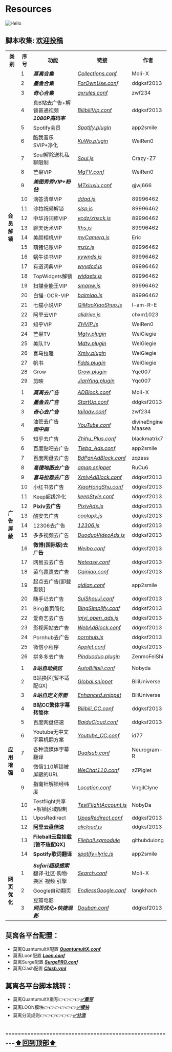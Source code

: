 # Resources

![Hello](https://raw.githubusercontent.com/Moli-X/Resources/main/Icon/Image/Hello3.gif)



## 脚本收集: [欢迎投稿](https://t.me/Skill_XX )

<table>
    <tr> <th> 类别 </th> <th> 序号 </th> <th> 功能 </th> <th> 链接 </th> <th> 作者 </th> </tr >
	<tr>
  <td rowspan="29"><strong>会员解锁</strong></td>
		<td > 1 </td> <td ><strong> <em>莫离合集</em> </strong></td> <td ><a href="https://github.com/Moli-X/Resources/raw/main/Rewrite/Collections.conf"><em>Collections.conf</em></a></td><td>Moli-X</td>
    </tr>
	<tr>
		<td > 2 </td> <td > <strong><em>墨鱼合集</em> </strong></td> <td ><a href="https://github.com/ddgksf2013/dev/raw/master/ForOwnUse.conf"><em>ForOwnUse.conf</em></a></td><td>ddgksf2013</td>
    </tr>
	<tr>
		<td > 3 </td> <td > <strong><em>奇心合集</em> </strong></td> <td ><a href="https://github.com/zwf234/rules/raw/master/QuantumultX/qxrules.conf"><em>qxrules.conf</em></a></td><td>zwf234</td>
    </tr>
    <tr>
		<td > 4 </td> <td > 真B站去广告+解锁普通视频<br><strong><em>1080P高码率</em></strong> </td> <td ><a href="https://github.com/Moli-X/Resources/raw/main/Script/Bilibili/AD_Bilibili.conf"><em>BilibiliVip.conf</em></a></td><td>ddgksf2013</td>
    </tr>	
	<tr>
		<td > 5 </td> <td > Spotify会员 </td> <td ><a href="https://raw.githubusercontent.com/Moli-X/Resources/main/Loon/Spotify/Spotify.plugin"><em>Spotify.plugin</em></a></td><td>app2smile</td>
    </tr>
	<tr>
		<td > 6 </td> <td > 酷我音乐SVIP+净化 </td> <td ><a href="https://raw.githubusercontent.com/Moli-X/Resources/main/Loon/KuWo.plugin"><em>KuWo.plugin</em></a></td><td>WeiRen0</td>
    </tr>
	<tr>
		<td > 7 </td> <td > Soul解除送礼私聊限制 </td> <td ><a href="https://raw.githubusercontent.com/Crazy-Z7/Scrip/main/Soul.js"><em>Soul.js</em></a></td><td>Crazy-Z7</td>
    </tr>
	<tr>
		<td > 8 </td> <td > 芒果VIP </td> <td ><a href="https://github.com/Moli-X/Resources/raw/main/Rewrite/MgTV.conf"><em>MgTV.conf</em></a></td><td>WeiRen0</td>
    </tr>
	<tr>
		<td > 9 </td> <td > <strong><em>美图秀秀VIP+粉钻</em> </strong></td> <td ><a href="https://github.com/Moli-X/Resources/raw/main/Rewrite/MTxiuxiu.conf"><em>MTxiuxiu.conf</em></a></td><td>gjwj666</td>
    </tr>
	<tr>
		<td > 10 </td> <td > 滴答清单VIP </td> <td ><a href="https://raw.githubusercontent.com/89996462/Quantumult-X/main/ycdz/ddqd.js"><em>ddqd.js</em></a></td><td>89996462</td>
    </tr>
	<tr>
		<td > 11 </td> <td > 沙拉祝频解锁 </td> <td ><a href="https://raw.githubusercontent.com/89996462/Quantumult-X/main/ycdz/slsp.js"><em>slsp.js</em></a></td><td>89996462</td>
    </tr>
	<tr>
		<td > 12 </td> <td > 中华诗词库VIP </td> <td ><a href="https://raw.githubusercontent.com/89996462/Quantumult-X/main/ycdz/zhsck.js"><em>ycdz/zhsck.js</em></a></td><td>89996462</td>
    </tr>
	<tr>
		<td > 13 </td> <td > 聊天话术VIP </td> <td ><a href="https://raw.githubusercontent.com/89996462/Quantumult-X/main/ycdz/lths.js"><em>lths.js</em></a></td><td>89996462</td>
    </tr>
	<tr>
		<td > 14 </td> <td > 美颜相机VIP </td> <td ><a href="https://raw.githubusercontent.com/Alex0510/Eric/master/surge/Script/myCamera.js"><em>myCamera.js</em></a></td><td>Eric</td>
    </tr>
	<tr>
		<td > 15 </td> <td > 萌猪记账VIP </td> <td ><a href="https://raw.githubusercontent.com/89996462/Quantumult-X/main/ycdz/mzjz.js"><em>mzjz.js</em></a></td><td>89996462</td>
    </tr>
	<tr>
		<td > 16 </td> <td > 蜗牛读书VIP </td> <td ><a href="https://raw.githubusercontent.com/89996462/Quantumult-X/main/ycdz/yywnds.js"><em>yywnds.js</em></a></td><td>89996462</td>
    </tr>
	<tr>
		<td > 17 </td> <td > 有道词典VIP </td> <td ><a href="https://raw.githubusercontent.com/89996462/Quantumult-X/main/ycdz/wyydcd.js"><em>wyydcd.js</em></a></td><td>89996462</td>
    </tr>
	<tr>
		<td > 18 </td> <td > TopWidgets解锁 </td> <td ><a href="https://raw.githubusercontent.com/89996462/Quantumult-X/main/ycdz/widgets.js"><em>widgets.js</em></a></td><td>89996462</td>
    </tr>
	<tr>
		<td > 19 </td> <td > 扫描全能王VIP </td> <td ><a href="https://raw.githubusercontent.com/89996462/Quantumult-X/main/ycdz/smqnw.js"><em>smqnw.js</em></a></td><td>89996462</td>
    </tr>
	<tr>
		<td > 20 </td> <td > 白描-OCR-VIP </td> <td ><a href="https://raw.githubusercontent.com/89996462/Quantumult-X/main/ycdz/baimiao.js"><em>baimiao.js</em></a></td><td>89996462</td>
    </tr>
	<tr>
		<td > 21 </td> <td > 七猫小说VIP </td> <td ><a href="https://raw.githubusercontent.com/I-am-R-E/QuantumultX/main/JavaScript/QiMaoXiaoShuo.js"><em>QiMaoXiaoShuo.js</em></a></td><td>I-am-R-E</td>
    </tr>
	<tr>
		<td > 22 </td> <td > 阿里云VIP </td> <td ><a href="https://raw.githubusercontent.com/chxm1023/Rewrite/main/alidrive.js"><em>alidrive.js</em></a></td><td>chxm1023</td>
    </tr>
	<tr>
		<td > 23 </td> <td > 知乎VIP </td> <td ><a href="https://raw.githubusercontent.com/WeiRen0/Scripts/main/ZHVIP.js"><em>ZHVIP.js</em></a></td><td>WeiRen0</td>
    </tr>
	<tr>
		<td > 24 </td> <td > 芒果TV </td> <td ><a href="https://github.com/Moli-X/Resources/raw/main/Loon/Mgtv.plugin"><em>Mgtv.plugin</em></a></td><td>WeiGiegie</td>
    </tr>
	<tr>
		<td > 25 </td> <td > 美队TV </td> <td ><a href="https://github.com/Moli-X/Resources/raw/main/Loon/Mdtv.plugin"><em>Mdtv.plugin</em></a></td><td>WeiGiegie</td>
    </tr>
	<tr>
		<td > 26 </td> <td > 喜马拉雅 </td> <td ><a href="https://github.com/Moli-X/Resources/raw/main/Loon/Xmly.plugin"><em>Xmly.plugin</em></a></td><td>WeiGiegie</td>
    </tr>
	<tr>
		<td > 27 </td> <td > 帆书 </td> <td ><a href="https://github.com/Moli-X/Resources/raw/main/Loon/Fdds.plugin"><em>Fdds.plugin</em></a></td><td>WeiGiegie</td>
    </tr>
	<tr>
		<td > 28 </td> <td > Grow </td> <td ><a href="https://github.com/Moli-X/Resources/raw/main/Loon/Grow.plugin"><em>Grow.plugin</em></a></td><td>Yqc007</td>
    </tr>
	<tr>
		<td > 29 </td> <td > 剪映 </td> <td ><a href="https://github.com/Moli-X/Resources/raw/main/Loon/JianYing.plugin"><em>JianYing.plugin</em></a></td><td>Yqc007</td>
    </tr>
	<tr>
		<td colspan="5">  </td>
    </tr>
    <tr>
		<td rowspan="26"><strong>广告屏蔽</strong></td>
		<td > 1 </td> <td > <strong><em>莫离去广告</em></strong> </td> <td ><a href="https://github.com/Moli-X/Resources/raw/main/Rewrite/ADBlock.conf"><em>ADBlock.conf</em></a></td><td>Moli-X</td>
    </tr>
    <tr>
		<td > 2 </td> <td > <strong><em>墨鱼去广告</em> </strong></td> <td ><a href="https://github.com/ddgksf2013/Rewrite/raw/master/AdBlock/StartUp.conf"><em>StartUp.conf</em></a></td><td>ddgksf2013</td>
    </tr>
    <tr>
		<td > 3 </td> <td > <strong><em>奇心去广告</em> </strong></td> <td ><a href="https://raw.githubusercontent.com/zwf234/rules/master/QuantumultX/tailadv.conf"><em>tailadv.conf</em></a></td><td>zwf234</td>  
    </tr>
    <tr>
		<td > 4 </td> <td > 油管去广告<br><strong><em>画中画</strong></em> </td> <td ><a href="https://github.com/Moli-X/Resources/raw/main/Rewrite/YouTube.conf"><em>YouTube.conf</em></a></td><td>divineEngine<br>Maasea</td>  
    </tr>
	<tr>
		<td > 5 </td> <td > 知乎去广告 </td> <td ><a href="https://raw.githubusercontent.com/blackmatrix7/ios_rule_script/master/script/zheye/zheye.snippet"><em>Zhihu_Plus.conf</em></a></td><td>blackmatrix7</td>  
    </tr>
	<tr>
		<td > 6 </td> <td > 百度贴吧去广告 </td> <td ><a href="https://github.com/app2smile/rules/raw/master/module/tieba-qx.conf"><em>Tieba_Ads.conf</em></a></td><td>app2smile</td>  
    </tr>
	<tr>
		<td > 7 </td> <td > 百度网盘去广告 </td> <td ><a href="https://raw.githubusercontent.com/zqzess/rule_for_quantumultX/master/QuantumultX/rewrite/MyRewrite.conf"><em>BdPanAdBlock.conf</em></a></td><td>zqzess</td>  
    </tr>
	<tr>
		<td > 8 </td> <td > <strong><em>高德地图去广告</em></strong> </td> <td ><a href="https://github.com/RuCu6/QuanX/raw/main/Rewrites/Cube/amap.snippet"><em>amap.snippet</em></a></td><td>RuCu6</td>  
    </tr>
	<tr>
		<td > 9 </td> <td > <strong><em>喜马拉雅去广告</strong></em> </td> <td ><a href="https://github.com/ddgksf2013/Rewrite/raw/master/AdBlock/Ximalaya.conf"><em>XmlyAdBlock.conf</em></a></td><td>ddgksf2013</td>  
    </tr>
	<tr>
		<td > 10 </td> <td > 小红书去广告</td> <td ><a href="https://github.com/ddgksf2013/Rewrite/raw/master/AdBlock/XiaoHongShu.conf"><em>XiaoHongShu.conf</em></a></td><td>ddgksf2013</td>  
    </tr>
	<tr>
		<td > 11 </td> <td > Keep超级净化</td> <td ><a href="https://github.com/ddgksf2013/Rewrite/raw/master/AdBlock/KeepStyle.conf"><em>keepStyle.conf</em></a></td><td>ddgksf2013</td>  
    </tr>
	<tr>
		<td > 12 </td> <td > <strong>Pixiv去广告 </strong></td> <td ><a href="https://github.com/ddgksf2013/Scripts/raw/master/pixivAds.js"><em>PixivAds.js</em></a></td><td>ddgksf2013</td>  
    </tr>
	<tr>
		<td > 13 </td> <td > 酷安去广告</td> <td ><a href="https://github.com/ddgksf2013/Scripts/raw/master/coolapk.js"><em>coolapk.js</em></a></td><td>ddgksf2013</td>  
    </tr>
	<tr>
		<td > 14 </td> <td > 12306去广告</td> <td ><a href="https://github.com/ddgksf2013/Scripts/raw/master/12306.js"><em>12306.js</em></a></td><td>ddgksf2013</td>  
    </tr>
	<tr>
		<td > 15 </td> <td > 多多视频去广告 </td> <td ><a href="https://raw.githubusercontent.com/ddgksf2013/Scripts/master/rrtv_json.js"><em>DuoduoVideoAds.js</em></a></td><td>ddgksf2013</td>  
    </tr>
	<tr>
		<td > 16 </td> <td > <strong>微博(国际版)去广告 </strong></td> <td ><a href="https://github.com/ddgksf2013/Rewrite/raw/master/AdBlock/Weibo.conf"><em>Weibo.conf</em></a></td><td>ddgksf2013</td>  
    </tr>
	<tr>
		<td > 17 </td> <td > 网易云去广告 </td> <td ><a href="https://github.com/ddgksf2013/Rewrite/raw/master/AdBlock/Netease.conf"><em>Netease.conf</em></a></td><td>ddgksf2013</td>  
    </tr>
	<tr>
		<td > 18 </td> <td > 菜鸟裹裹去广告 </td> <td ><a href="https://github.com/ddgksf2013/Rewrite/raw/master/AdBlock/Cainiao.conf"><em>Cainiao.conf</em></a></td><td>ddgksf2013</td>  
    </tr>
	<tr>
		<td > 19 </td> <td > 起点去广告[卸载重装] </td> <td ><a href="https://raw.githubusercontent.com/app2smile/rules/master/module/qidian.conf"><em>qidian.conf</em></a></td><td>app2smile</td>  
    </tr>
	<tr>
		<td > 20 </td> <td > 随手记去广告 </td> <td ><a href="https://github.com/ddgksf2013/Rewrite/raw/master/AdBlock/SuiShouJi.conf"><em>SuiShouJi.conf</em></a></td><td>ddgksf2013</td>  
    </tr>
	<tr>
		<td > 21 </td> <td > Bing首页简化 </td> <td ><a href="https://github.com/ddgksf2013/Rewrite/raw/master/AdBlock/BingSimplify.conf"><em>BingSimplify.conf</em></a></td><td>ddgksf2013</td>  
    </tr>
    <tr>
		<td > 22 </td> <td > 爱奇艺去广告 </td> <td ><a href="https://raw.githubusercontent.com/ddgksf2013/Scripts/master/iqiyi_open_ads.js"><em>iqiyi_open_ads.js</em></a></td><td>ddgksf2013</td>
    </tr>
	<tr>
		<td > 23 </td> <td > 影视网站去广告 </td> <td ><a href="https://github.com/ddgksf2013/Rewrite/raw/master/Html/WebAdBlock.conf"><em>WebAdBlock.conf</em></a></td><td>ddgksf2013</td>
    </tr>
	<tr>
		<td > 24 </td> <td > Pornhub去广告 </td> <td ><a href="https://raw.githubusercontent.com/ddgksf2013/Scripts/master/pornhub.js"><em>pornhub.js</em></a></td><td>ddgksf2013</td>
    </tr>
    <tr>
		<td > 25 </td> <td > 微信小程序 </td> <td ><a href="https://github.com/ddgksf2013/Rewrite/raw/master/AdBlock/Applet.conf"><em>Applet.conf</em></a></td><td>ddgksf2013</td>
    </tr>
    <tr>
		<td > 26 </td> <td > 拼多多去广告 </td> <td ><a href="https://github.com/Moli-X/Resources/raw/main/Loon/Pinduoduo.plugin"><em>Pinduoduo.plugin</em></a></td><td>ZenmoFeiShi</td>
    </tr>
   <tr>
		<td colspan="5">  </td>
    </tr>
	<tr>
		<td rowspan="14"><strong>应用增强</strong></td>
		<td > 1 </td> <td > <strong><em>B站自动换区</em></strong> </td> <td ><a href="https://github.com/Moli-X/Resources/blob/main/Rewrite/Bilibili/AutoBilibili.conf"><em>AutoBilibili.conf</em></a></td><td>Nobyda</td>
    </tr>
	<tr>
		<td > 2 </td> <td > B站换区[暂不适配QX] </td> <td ><a href="https://github.com/BiliUniverse/Universe/wiki/🌐-Global"><em>Global.snippet</em></a></td><td>BiliUniverse</td>
    </tr>
	<tr>
		<td > 3 </td> <td > <strong><em>B站自定义界面<em> </strong></td> <td ><a href="https://github.com/BiliUniverse/Universe/wiki/⚙-Enhanced"><em>Enhanced.snippet</em></a></td><td>BiliUniverse</td>
    </tr>
	<tr>
		<td > 4 </td> <td > <strong>B站CC繁体字幕转简体</strong> </td> <td ><a href="https://github.com/ddgksf2013/Rewrite/raw/master/Function/Bilibili_CC.conf"><em>Bilibili_CC.conf</em></a></td><td>ddgksf2013</td>
    </tr>
	<tr>
		<td > 5 </td> <td > 百度网盘倍速 </td> <td ><a href="https://github.com/ddgksf2013/Rewrite/raw/master/Function/BaiduCloud.conf"><em>BaiduCloud.conf</em></a></td><td>ddgksf2013</td>
    </tr>
	<tr>
		<td > 6 </td> <td > Youtube无中文字幕机翻方案 </td> <td ><a href="https://raw.githubusercontent.com/id77/QuantumultX/master/rewrite/Youtube_CC.conf#out=Hant"><em>Youtube_CC.conf</em></a></td><td>id77</td>
    </tr>
	<tr>
		<td > 7 </td> <td > 各种流媒体字幕翻译 </td> <td ><a href="https://raw.githubusercontent.com/Neurogram-R/Quantumult-X/main/snippet/Dualsub.snippet"><em>Dualsub.conf</em></a></td><td>Neurogram-R</td>
    </tr>
	<tr>
		<td > 8 </td> <td > 微信110解锁被屏蔽的URL </td> <td ><a href="https://github.com/zZPiglet/Task/raw/master/UnblockURLinWeChat.conf"><em>WeChat110.conf</em></a></td><td>zZPiglet</td>
    </tr>
	<tr>
		<td > 9 </td> <td > 指南针解锁经纬度 </td> <td ><a href="https://raw.githubusercontent.com/VirgilClyne/iRingo/main/qxrewrite/Location.qxrewrite"><em>Location.conf</em></a></td><td>VirgilClyne</td>
    </tr>
	<tr>
		<td > 10 </td> <td > Testflight共享+解锁区域限制 </td> <td ><a href="https://raw.githubusercontent.com/NobyDa/Script/master/TestFlight/TestFlightAccount.js"><em>TestFlightAccount.js</em></a></td><td>NobyDa</td>
    </tr>
	<tr>
		<td > 11 </td> <td > UposRedirect </td> <td ><a href="https://github.com/ddgksf2013/Rewrite/raw/master/Function/UposRedirect.conf"><em>UposRedirect.conf</em></a></td><td>ddgksf2013</td>
    </tr>
	<tr>
		<td > 12 </td> <td > <strong>阿里云盘倍速</strong> </td> <td ><a href="https://gist.githubusercontent.com/ddgksf2013/f4752e632fd3375ea2811985c5b635dc/raw/alicloud.js"><em>alicloud.js</em></a></td><td>ddgksf2013</td>
    </tr>
	<tr>
		<td > 13 </td> <td > <strong>Fileball云盘挂载[暂不适配QX]</strong> </td> <td ><a href="https://raw.githubusercontent.com/githubdulong/Script/master/Surge/Fileball.sgmodule"><em>Fileball.sgmodule</em></a></td><td>githubdulong</td>
    </tr>
	<tr>
		<td > 14 </td> <td > <strong>Spotify歌词翻译 </strong></td> <td ><a href="https://raw.githubusercontent.com/app2smile/rules/master/js/spotify-lyric.js"><em>spotify-lyric.js</em></a></td><td>app2smile</td>
    </tr>
	<tr>
		<td colspan="5">  </td>
    </tr>
	<tr>
		<td rowspan="3"><strong>网页优化</strong></td>
		<td > 1 </td> <td > <strong><em>Safari超级搜索</em></strong><br>翻译·社区·购物·换区·视频·引擎  </td> <td ><a href="https://raw.githubusercontent.com/Moli-X/Resources/main/Rewrite/Search.conf"><em>Search.conf</em></a></td><td>Moli-X</td>
    </tr>
	<tr>
		<td > 2 </td> <td > Google自动翻页 </td> <td ><a href="https://github.com/ddgksf2013/Rewrite/raw/master/Html/EndlessGoogle.conf"><em>EndlessGoogle.conf</em></a></td><td>langkhach</td>
    </tr>
	<tr>
		<td > 3 </td> <td > 豆瓣电影<br><strong><em>网页优化+快捷观影</em></strong>  </td> <td ><a href="https://github.com/ddgksf2013/Rewrite/raw/master/Html/Douban.conf"><em>Douban.conf</em></a></td><td>ddgksf2013</td>
    </tr>
</table>

## 莫离各平台配置：
* 莫离QuantumultX配置 [***QuantumultX.conf***](https://raw.githubusercontent.com/Moli-X/Resources/main/Rewrite/QuantumultX.conf) 
* 莫离Loon配置 [***Loon.conf***](https://raw.githubusercontent.com/Moli-X/Resources/main/Loon/Loon.conf) 
* 莫离Surge配置 [***SurgePRO.conf***](https://github.com/Moli-X/Resources/raw/main/Surge/SurgePRO.conf) 
* 莫离Clash配置 [***Clash.yml***](https://raw.githubusercontent.com/Moli-X/Resources/main/Clash/Clash.yml) 
## 莫离各平台脚本跳转：
* 莫离QuantumultX重写👉👉👉👉[***✅重写***](https://github.com/Moli-X/Resources/tree/main/Rewrite) 
* 莫离LOON模块👉👉👉👉👉👉[***✅模块***](https://github.com/Moli-X/Resources/tree/main/Loon) 
* 莫离分流规则👉👉👉👉👉👉[***✅分流***](https://github.com/Moli-X/Resources/tree/main/Filter) 

## ------------------------------------------------------[⬆️回到顶部⬆️](#Resources)	
